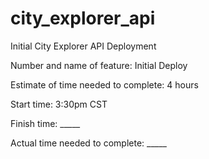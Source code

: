 # city_explorer_api
Initial City Explorer API Deployment

Number and name of feature: Initial Deploy

Estimate of time needed to complete: 4 hours

Start time: 3:30pm CST

Finish time: _____

Actual time needed to complete: _____
